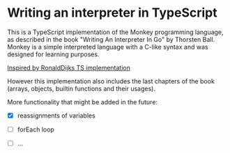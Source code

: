 # Writing an interpreter in TypeScript

This is a TypeScript implementation of the Monkey programming language, as described in the book "Writing An Interpreter In Go" by Thorsten Ball. Monkey is a simple interpreted language with a C-like syntax and was designed for learning purposes.

[Inspired by RonaldDijks TS implementation](https://github.com/RonaldDijks/writing-an-interpreter-in-typescript)

However this implementation also includes the last chapters of the book (arrays, objects, builtin functions and their usages).

More functionality that might be added in the future:

- [x] reassignments of variables
- [ ] forEach loop
- [ ] ...



